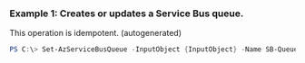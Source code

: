 ### Example 1: Creates or updates a Service Bus queue.
This operation is idempotent. (autogenerated)
```powershell
PS C:\> Set-AzServiceBusQueue -InputObject {InputObject} -Name SB-Queue_example1 -Namespace {Namespace} -ResourceGroupName MyResourceGroup
```


